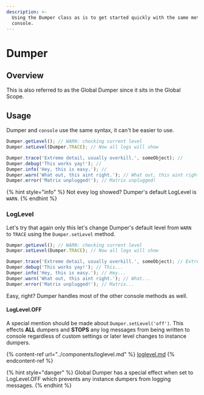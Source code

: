 ```yaml
---
description: >-
  Using the Dumper class as is to get started quickly with the same methods from
  console.
---
```


# Dumper

## Overview

This is also referred to as the Global Dumper since it sits in the Global Scope.

## Usage

Dumper and `console` use the same syntax, it can't be easier to use.

```javascript
Dumper.getLevel(); // WARN: checking current level
Dumper.setLevel(Dumper.TRACE); // Now all logs will show

Dumper.trace('Extreme detail, usually overkill.', someObject); //
Dumper.debug('This works yay!'); //
Dumper.info('Hey, this is easy.'); //
Dumper.warn('What out, this aint right.'); // What out, this aint right.
Dumper.error('Matrix unplugged!'); // Matrix unplugged!
```

{% hint style="info" %}
Not evey log showed? Dumper's default LogLevel is `WARN`.
{% endhint %}

### LogLevel

Let's try that again only this let's change Dumper's default level from `WARN` to `TRACE` using the `Dumper.setLevel` method.

```javascript
Dumper.getLevel(); // WARN: checking current level
Dumper.setLevel(Dumper.TRACE); // Now all logs will show

Dumper.trace('Extreme detail, usually overkill.', someObject); // Extreme det...
Dumper.debug('This works yay!'); // This...
Dumper.info('Hey, this is easy.'); // Hey...
Dumper.warn('What out, this aint right.'); // What...
Dumper.error('Matrix unplugged!'); // Matrix...
```

Easy, right? Dumper handles most of the other console methods as well.

#### LogLevel.OFF

A special mention should be made about `Dumper.setLevel('off')`. This effects **ALL** dumpers and **STOPS** any log messages from being written to console regardless of custom settings or later level changes to instance dumpers.

{% content-ref url="../components/loglevel.md" %}
[loglevel.md](../components/loglevel.md)
{% endcontent-ref %}

{% hint style="danger" %}
Global Dumper has a special effect when set to LogLevel.OFF which prevents any instance dumpers from logging messages.
{% endhint %}
